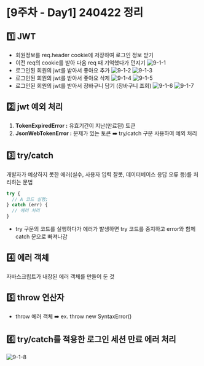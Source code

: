 # [9주차 - Day1] 240422 정리

## 1️⃣ JWT

- 회원정보를 req.header cookie에 저장하여 로그인 정보 받기
- 이전 req의 cookie를 받아 다음 req 때 기억했다가 던지기
  ![9-1-1](../img/9주차_img/9-1-1.png)
- 로그인된 회원의 jwt를 받아서 좋아요 추가
  ![9-1-2](../img/9주차_img/9-1-2.png)
  ![9-1-3](../img/9주차_img/9-1-3.png)
- 로그인된 회원의 jwt를 받아서 좋아요 삭제
  ![9-1-4](../img/9주차_img/9-1-4.png)
  ![9-1-5](../img/9주차_img/9-1-5.png)
- 로그인된 회원의 jwt를 받아서 장바구니 담기 (장바구니 조회)
  ![9-1-6](../img/9주차_img/9-1-6.png)
  ![9-1-7](../img/9주차_img/9-1-7.png)

## 2️⃣ jwt 예외 처리

1. **TokenExpiredError :** 유효기간이 지난(만료된) 토큰
2. **JsonWebTokenError :** 문제가 있는 토큰
   ➡️ try/catch 구문 사용하여 예외 처리

## 3️⃣ try/catch

개발자가 예상하지 못한 에러(실수, 사용자 입력 잘못, 데이터베이스 응답 오류 등)를 처리하는 문법

```jsx
try {
  // A 코드 실행;
} catch (err) {
  // 에러 처리
}
```

- try 구문의 코드를 실행하다가 에러가 발생하면 try 코드를 중지하고 error와 함께 catch 문으로 빠져나감

## 4️⃣ 에러 객체

자바스크립트가 내장된 에러 객체를 만들어 둔 것

## 5️⃣ throw 연산자

- throw 에러 객체 ➡️ ex. throw new SyntaxError()

## 6️⃣ try/catch를 적용한 로그인 세션 만료 에러 처리

![9-1-8](../img/9주차_img/9-1-8.png)
